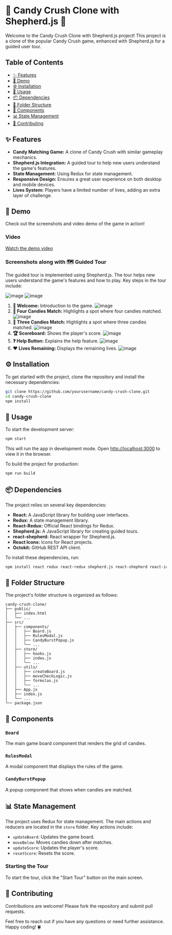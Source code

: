 # 🍬 Candy Crush Clone with Shepherd.js 🍬

Welcome to the Candy Crush Clone with Shepherd.js project! This project is a clone of the popular Candy Crush game, enhanced with Shepherd.js for a guided user tour.

## Table of Contents

- [✨ Features](#features)
- [📸 Demo](#demo)
- [⚙️ Installation](#installation)
- [🚀 Usage](#usage)
- [📦 Dependencies](#dependencies)
- [📂 Folder Structure](#folder-structure)
- [🧩 Components](#components)
- [📊 State Management](#state-management)
- [🤝 Contributing](#contributing)

## ✨ Features

- **Candy Matching Game:** A clone of Candy Crush with similar gameplay mechanics.
- **Shepherd.js Integration:** A guided tour to help new users understand the game's features.
- **State Management:** Using Redux for state management.
- **Responsive Design:** Ensures a great user experience on both desktop and mobile devices.
- **Lives System:** Players have a limited number of lives, adding an extra layer of challenge.

## 📸 Demo

Check out the screenshots and video demo of the game in action!

### Video

[Watch the demo video](https://youtu.be/cp04UAQaD-E)

### Screenshots along with 🗺️ Guided Tour

The guided tour is implemented using Shepherd.js. The tour helps new users understand the game's features and how to play. Key steps in the tour include:

![image](https://github.com/Chelseasingla1/CandyCrush/assets/129886894/8340feb4-9190-4a8d-81c8-0bc2cf90eb75)
![image](https://github.com/Chelseasingla1/CandyCrush/assets/129886894/e95dab9f-6079-4064-86ce-46e3884d9c73)
1. **👋 Welcome:** Introduction to the game.
![image](https://github.com/Chelseasingla1/CandyCrush/assets/129886894/17ade3c7-3c2b-4f59-a961-4c2bd1642ca0)
2. **🍬 Four Candies Match:** Highlights a spot where four candies matched.
![image](https://github.com/Chelseasingla1/CandyCrush/assets/129886894/b41904c5-0a3c-4b00-a3e3-b7febb4ce3c7)
3. **🍭 Three Candies Match:** Highlights a spot where three candies matched.
![image](https://github.com/Chelseasingla1/CandyCrush/assets/129886894/82682bfd-860e-4ffc-ad40-3f8bd90e3c20)
4. **🏆 Scoreboard:** Shows the player's score.
![image](https://github.com/Chelseasingla1/CandyCrush/assets/129886894/c7e56d9a-cfd8-41a2-99a0-d89c12406fd8)
5. **❓ Help Button:** Explains the help feature.
![image](https://github.com/Chelseasingla1/CandyCrush/assets/129886894/03cdc5b9-70d3-45ab-a894-c4d1151da07a)
6. **❤️ Lives Remaining:** Displays the remaining lives.
![image](https://github.com/Chelseasingla1/CandyCrush/assets/129886894/3847ea7e-ca0e-4705-8a35-f496bcfd115b)

## ⚙️ Installation

To get started with the project, clone the repository and install the necessary dependencies:

```bash
git clone https://github.com/yourusername/candy-crush-clone.git
cd candy-crush-clone
npm install
```

## 🚀 Usage

To start the development server:

```bash
npm start
```

This will run the app in development mode. Open [http://localhost:3000](http://localhost:3000) to view it in the browser.

To build the project for production:

```bash
npm run build
```
## 📦 Dependencies

The project relies on several key dependencies:

- **React:** A JavaScript library for building user interfaces.
- **Redux:** A state management library.
- **React-Redux:** Official React bindings for Redux.
- **Shepherd.js:** A JavaScript library for creating guided tours.
- **react-shepherd:** React wrapper for Shepherd.js.
- **React Icons:** Icons for React projects.
- **Octokit:** GitHub REST API client.

To install these dependencies, run:

```bash
npm install react redux react-redux shepherd.js react-shepherd react-icons @octokit/rest
```

## 📂 Folder Structure

The project's folder structure is organized as follows:

```
candy-crush-clone/
├── public/
│   ├── index.html
│   └── ...
├── src/
│   ├── components/
│   │   ├── Board.js
│   │   ├── RulesModal.js
│   │   ├── CandyBurstPopup.js
│   │   └── ...
│   ├── store/
│   │   ├── hooks.js
│   │   ├── index.js
│   │   └── ...
│   ├── utils/
│   │   ├── createBoard.js
│   │   ├── moveCheckLogic.js
│   │   ├── formulas.js
│   │   └── ...
│   ├── App.js
│   ├── index.js
│   └── ...
└── package.json
```

## 🧩 Components

### `Board`

The main game board component that renders the grid of candies.

### `RulesModal`

A modal component that displays the rules of the game.

### `CandyBurstPopup`

A popup component that shows when candies are matched.

## 📊 State Management

The project uses Redux for state management. The main actions and reducers are located in the `store` folder. Key actions include:

- `updateBoard`: Updates the game board.
- `moveBelow`: Moves candies down after matches.
- `updateScore`: Updates the player's score.
- `resetScore`: Resets the score.

### Starting the Tour

To start the tour, click the "Start Tour" button on the main screen.

## 🤝 Contributing

Contributions are welcome! Please fork the repository and submit pull requests.


Feel free to reach out if you have any questions or need further assistance. Happy coding! 🍀
